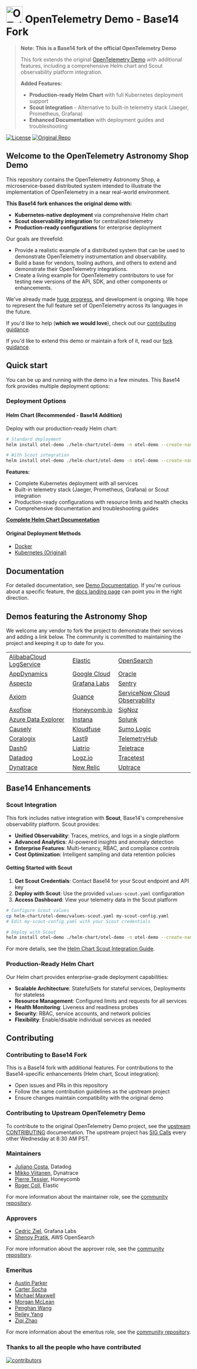 <!-- markdownlint-disable-next-line -->
# <img src="https://opentelemetry.io/img/logos/opentelemetry-logo-nav.png" alt="OTel logo" width="45"> OpenTelemetry Demo - Base14 Fork

> **Note: This is a Base14 fork of the official OpenTelemetry Demo**
>
> This fork extends the original [OpenTelemetry Demo](https://github.com/open-telemetry/opentelemetry-demo) with additional features, including a comprehensive Helm chart and Scout observability platform integration.
>
> **Added Features:**
> - **Production-ready Helm Chart** with full Kubernetes deployment support
> - **Scout Integration** - Alternative to built-in telemetry stack (Jaeger, Prometheus, Grafana)
> - **Enhanced Documentation** with deployment guides and troubleshooting

[![License](https://img.shields.io/badge/License-Apache_2.0-blue.svg?color=red)](https://github.com/base-14/otel-demo/blob/main/LICENSE)
[![Original Repo](https://img.shields.io/badge/Original-OpenTelemetry%20Demo-blue)](https://github.com/open-telemetry/opentelemetry-demo)

## Welcome to the OpenTelemetry Astronomy Shop Demo

This repository contains the OpenTelemetry Astronomy Shop, a microservice-based
distributed system intended to illustrate the implementation of OpenTelemetry in
a near real-world environment.

**This Base14 fork enhances the original demo with:**
- **Kubernetes-native deployment** via comprehensive Helm chart
- **Scout observability integration** for centralized telemetry
- **Production-ready configurations** for enterprise deployment

Our goals are threefold:

- Provide a realistic example of a distributed system that can be used to
  demonstrate OpenTelemetry instrumentation and observability.
- Build a base for vendors, tooling authors, and others to extend and
  demonstrate their OpenTelemetry integrations.
- Create a living example for OpenTelemetry contributors to use for testing new
  versions of the API, SDK, and other components or enhancements.

We've already made [huge
progress](https://github.com/open-telemetry/opentelemetry-demo/blob/main/CHANGELOG.md),
and development is ongoing. We hope to represent the full feature set of
OpenTelemetry across its languages in the future.

If you'd like to help (**which we would love**), check out our [contributing
guidance](./CONTRIBUTING.md).

If you'd like to extend this demo or maintain a fork of it, read our
[fork guidance](https://opentelemetry.io/docs/demo/forking/).

## Quick start

You can be up and running with the demo in a few minutes. This Base14 fork provides multiple deployment options:

### Deployment Options

#### Helm Chart (Recommended - Base14 Addition)
Deploy with our production-ready Helm chart:

```bash
# Standard deployment
helm install otel-demo ./helm-chart/otel-demo -n otel-demo --create-namespace

# With Scout integration
helm install otel-demo ./helm-chart/otel-demo -n otel-demo --create-namespace -f helm-chart/otel-demo/values-scout.yaml
```

**Features:**
- Complete Kubernetes deployment with all services
- Built-in telemetry stack (Jaeger, Prometheus, Grafana) or Scout integration
- Production-ready configurations with resource limits and health checks
- Comprehensive documentation and troubleshooting guides

**[Complete Helm Chart Documentation](./helm-chart/otel-demo/README.md)**

#### Original Deployment Methods
- [Docker](https://opentelemetry.io/docs/demo/docker_deployment/)
- [Kubernetes (Original)](https://opentelemetry.io/docs/demo/kubernetes_deployment/)

## Documentation

For detailed documentation, see [Demo Documentation][docs]. If you're curious
about a specific feature, the [docs landing page][docs] can point you in the
right direction.

## Demos featuring the Astronomy Shop

We welcome any vendor to fork the project to demonstrate their services and
adding a link below. The community is committed to maintaining the project and
keeping it up to date for you.

|                           |                |                                  |
|---------------------------|----------------|----------------------------------|
| [AlibabaCloud LogService] | [Elastic]      |  [OpenSearch]                    |
| [AppDynamics]             | [Google Cloud] |  [Oracle]                        |
| [Aspecto]                 | [Grafana Labs] |  [Sentry]                        |
| [Axiom]                   | [Guance]       |  [ServiceNow Cloud Observability]|
| [Axoflow]                 | [Honeycomb.io] |  [SigNoz]                        |
| [Azure Data Explorer]     | [Instana]      |  [Splunk]                        |
| [Causely]                 | [Kloudfuse]    |  [Sumo Logic]                    |
| [Coralogix]               | [Last9]        |  [TelemetryHub]                  |
| [Dash0]                   | [Liatrio]      |  [Teletrace]                     |
| [Datadog]                 | [Logz.io]      |  [Tracetest]                     |
| [Dynatrace]               | [New Relic]    |  [Uptrace]                       |

## Base14 Enhancements

### Scout Integration

This fork includes native integration with **Scout**, Base14's comprehensive observability platform. Scout provides:

- **Unified Observability**: Traces, metrics, and logs in a single platform
- **Advanced Analytics**: AI-powered insights and anomaly detection
- **Enterprise Features**: Multi-tenancy, RBAC, and compliance controls
- **Cost Optimization**: Intelligent sampling and data retention policies

#### Getting Started with Scout

1. **Get Scout Credentials**: Contact Base14 for your Scout endpoint and API key
2. **Deploy with Scout**: Use the provided `values-scout.yaml` configuration
3. **Access Dashboard**: View your telemetry data in the Scout platform

```bash
# Configure Scout values
cp helm-chart/otel-demo/values-scout.yaml my-scout-config.yaml
# Edit my-scout-config.yaml with your Scout credentials

# Deploy with Scout
helm install otel-demo ./helm-chart/otel-demo -n otel-demo --create-namespace -f my-scout-config.yaml
```

For more details, see the [Helm Chart Scout Integration Guide](./helm-chart/otel-demo/README.md#scout-integration).

### Production-Ready Helm Chart

Our Helm chart provides enterprise-grade deployment capabilities:

- **Scalable Architecture**: StatefulSets for stateful services, Deployments for stateless
- **Resource Management**: Configured limits and requests for all services
- **Health Monitoring**: Liveness and readiness probes
- **Security**: RBAC, service accounts, and network policies
- **Flexibility**: Enable/disable individual services as needed

## Contributing

### Contributing to Base14 Fork

This is a Base14 fork with additional features. For contributions to the Base14-specific enhancements (Helm chart, Scout integration):

- Open issues and PRs in this repository
- Follow the same contribution guidelines as the upstream project
- Ensure changes maintain compatibility with the original demo

### Contributing to Upstream OpenTelemetry Demo

To contribute to the original OpenTelemetry Demo project, see the [upstream CONTRIBUTING](https://github.com/open-telemetry/opentelemetry-demo/blob/main/CONTRIBUTING.md) documentation. The upstream project has [SIG Calls](https://github.com/open-telemetry/opentelemetry-demo/blob/main/CONTRIBUTING.md#join-a-sig-call) every other Wednesday at 8:30 AM PST.

### Maintainers

- [Juliano Costa](https://github.com/julianocosta89), Datadog
- [Mikko Viitanen](https://github.com/mviitane), Dynatrace
- [Pierre Tessier](https://github.com/puckpuck), Honeycomb
- [Roger Coll](https://github.com/rogercoll), Elastic

For more information about the maintainer role, see the [community repository](https://github.com/open-telemetry/community/blob/main/guides/contributor/membership.md#maintainer).

### Approvers

- [Cedric Ziel](https://github.com/cedricziel), Grafana Labs
- [Shenoy Pratik](https://github.com/ps48), AWS OpenSearch

For more information about the approver role, see the [community repository](https://github.com/open-telemetry/community/blob/main/guides/contributor/membership.md#approver).

### Emeritus

- [Austin Parker](https://github.com/austinlparker)
- [Carter Socha](https://github.com/cartersocha)
- [Michael Maxwell](https://github.com/mic-max)
- [Morgan McLean](https://github.com/mtwo)
- [Penghan Wang](https://github.com/wph95)
- [Reiley Yang](https://github.com/reyang)
- [Ziqi Zhao](https://github.com/fatsheep9146)

For more information about the emeritus role, see the [community repository](https://github.com/open-telemetry/community/blob/main/guides/contributor/membership.md#emeritus-maintainerapprovertriager).

### Thanks to all the people who have contributed

[![contributors](https://contributors-img.web.app/image?repo=open-telemetry/opentelemetry-demo)](https://github.com/open-telemetry/opentelemetry-demo/graphs/contributors)

[docs]: https://opentelemetry.io/docs/demo/

<!-- Links for Demos featuring the Astronomy Shop section -->

[AlibabaCloud LogService]: https://github.com/aliyun-sls/opentelemetry-demo
[AppDynamics]: https://community.splunk.com/t5/AppDynamics-Knowledge-Base/How-to-observe-Kubernetes-deployment-of-OpenTelemetry-demo-app/ta-p/741454
[Aspecto]: https://github.com/aspecto-io/opentelemetry-demo
[Axiom]: https://play.axiom.co/axiom-play-qf1k/dashboards/otel.traces.otel-demo-traces
[Axoflow]: https://axoflow.com/opentelemetry-support-in-more-detail-in-axosyslog-and-syslog-ng/
[Azure Data Explorer]: https://github.com/Azure/Azure-kusto-opentelemetry-demo
[Causely]: https://github.com/causely-oss/otel-demo
[Coralogix]: https://coralogix.com/blog/configure-otel-demo-send-telemetry-data-coralogix
[Dash0]: https://github.com/dash0hq/opentelemetry-demo
[Datadog]: https://docs.datadoghq.com/opentelemetry/guide/otel_demo_to_datadog
[Dynatrace]: https://www.dynatrace.com/news/blog/opentelemetry-demo-application-with-dynatrace/
[Elastic]: https://github.com/elastic/opentelemetry-demo
[Google Cloud]: https://github.com/GoogleCloudPlatform/opentelemetry-demo
[Grafana Labs]: https://github.com/grafana/opentelemetry-demo
[Guance]: https://github.com/GuanceCloud/opentelemetry-demo
[Honeycomb.io]: https://github.com/honeycombio/opentelemetry-demo
[Instana]: https://github.com/instana/opentelemetry-demo
[Kloudfuse]: https://github.com/kloudfuse/opentelemetry-demo
[Last9]: https://last9.io/docs/integrations-opentelemetry-demo/
[Liatrio]: https://github.com/liatrio/opentelemetry-demo
[Logz.io]: https://logz.io/learn/how-to-run-opentelemetry-demo-with-logz-io/
[New Relic]: https://github.com/newrelic/opentelemetry-demo
[OpenSearch]: https://github.com/opensearch-project/opentelemetry-demo
[Oracle]: https://github.com/oracle-quickstart/oci-o11y-solutions/blob/main/knowledge-content/opentelemetry-demo
[Sentry]: https://github.com/getsentry/opentelemetry-demo
[ServiceNow Cloud Observability]: https://docs.lightstep.com/otel/quick-start-operator#send-data-from-the-opentelemetry-demo
[SigNoz]: https://signoz.io/blog/opentelemetry-demo/
[Splunk]: https://github.com/signalfx/opentelemetry-demo
[Sumo Logic]: https://www.sumologic.com/blog/common-opentelemetry-demo-application/
[TelemetryHub]: https://github.com/TelemetryHub/opentelemetry-demo/tree/telemetryhub-backend
[Teletrace]: https://github.com/teletrace/opentelemetry-demo
[Tracetest]: https://github.com/kubeshop/opentelemetry-demo
[Uptrace]: https://github.com/uptrace/uptrace/tree/master/example/opentelemetry-demo
